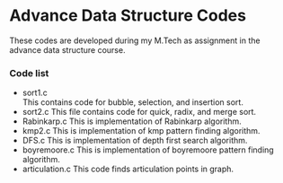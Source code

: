 # Advance Data Structure Codes
These codes are developed during my M.Tech as assignment in the advance data structure course.
### Code list
- sort1.c  
  This contains code for bubble, selection, and insertion sort.
 - sort2.c
  This file contains code for quick, radix, and merge sort.
 - Rabinkarp.c
  This is implementation of Rabinkarp algorithm.
 - kmp2.c
  This is implementation of kmp pattern finding algorithm.
 - DFS.c
  This is implementation of depth first search algorithm.
 - boyremoore.c
  This is implementation of boyremoore pattern finding algorithm.
 - articulation.c
  This code finds articulation points in graph.
